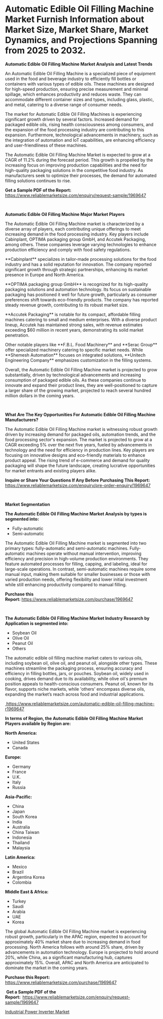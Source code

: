 <p><h1>Automatic Edible Oil Filling Machine Market Furnish Information about Market Size, Market Share, Market Dynamics, and Projections Spanning from 2025 to 2032.</h1></p><p><strong>Automatic Edible Oil Filling Machine Market Analysis and Latest Trends</strong></p>
<p><p>An Automatic Edible Oil Filling Machine is a specialized piece of equipment used in the food and beverage industry to efficiently fill bottles or containers with various types of edible oils. These machines are designed for high-speed production, ensuring precise measurement and minimal spillage, which enhances productivity and reduces waste. They can accommodate different container sizes and types, including glass, plastic, and metal, catering to a diverse range of consumer needs.</p><p>The market for Automatic Edible Oil Filling Machines is experiencing significant growth driven by several factors. Increased demand for packaged edible oils, rising health consciousness among consumers, and the expansion of the food processing industry are contributing to this expansion. Furthermore, technological advancements in machinery, such as the integration of automation and IoT capabilities, are enhancing efficiency and user-friendliness of these machines. </p><p>The Automatic Edible Oil Filling Machine Market is expected to grow at a CAGR of 11.2% during the forecast period. This growth is propelled by the increasing focus on improving production capabilities and the need for high-quality packaging solutions in the competitive food industry. As manufacturers seek to optimize their processes, the demand for automated filling solutions continues to rise.</p></p>
<p><strong>Get a Sample PDF of the Report:&nbsp;</strong> <a href="https://www.reliablemarketsize.com/enquiry/request-sample/1969647?utm_campaign=2564&utm_medium=2&utm_source=Github&utm_content=ia&utm_term=20022025&utm_id=automatic-edible-oil-filling-machine">https://www.reliablemarketsize.com/enquiry/request-sample/1969647</a></p>
<p>&nbsp;</p>
<p><strong>Automatic Edible Oil Filling Machine Major Market Players</strong></p>
<p><p>The Automatic Edible Oil Filling Machine market is characterized by a diverse array of players, each contributing unique offerings to meet increasing demand in the food processing industry. Key players include Cabinplant, OPTIMA packaging group GmbH, and Accutek Packaging, among others. These companies leverage varying technologies to enhance production efficiency and comply with food safety regulations.</p><p>**Cabinplant** specializes in tailor-made processing solutions for the food industry and has a solid reputation for innovation. The company reported significant growth through strategic partnerships, enhancing its market presence in Europe and North America.</p><p>**OPTIMA packaging group GmbH** is recognized for its high-quality packaging solutions and automation technology. Its focus on sustainable packaging has positioned it well for future growth, particularly as consumer preferences shift towards eco-friendly products. The company has reported steady revenue growth, contributing to its robust market size.</p><p>**Accutek Packaging** is notable for its compact, affordable filling machines catering to small and medium enterprises. With a diverse product lineup, Accutek has maintained strong sales, with revenue estimates exceeding $60 million in recent years, demonstrating its solid market penetration.</p><p>Other notable players like **F.B.L. Food Machinery** and **Serac Group** offer specialized machinery catering to specific market needs. While **Shemesh Automation** focuses on integrated solutions, **Unitech Engineering Company** emphasizes customization in the filling systems.</p><p>Overall, the Automatic Edible Oil Filling Machine market is projected to grow substantially, driven by technological advancements and increasing consumption of packaged edible oils. As these companies continue to innovate and expand their product lines, they are well-positioned to capture a larger share of the growing market, projected to reach several hundred million dollars in the coming years.</p></p>
<p>&nbsp;</p>
<p><strong>What Are The Key Opportunities For Automatic Edible Oil Filling Machine Manufacturers?</strong></p>
<p><p>The Automatic Edible Oil Filling Machine market is witnessing robust growth driven by increasing demand for packaged oils, automation trends, and the food processing sector's expansion. The market is projected to grow at a CAGR exceeding 5% over the next five years, fueled by advancements in technology and the need for efficiency in production lines. Key players are focusing on innovative designs and eco-friendly materials to enhance product appeal. The rising trend of e-commerce and demand for quality packaging will shape the future landscape, creating lucrative opportunities for market entrants and existing players alike.</p></p>
<p><strong>Inquire or Share Your Questions If Any Before Purchasing This Report:</strong> <a href="https://www.reliablemarketsize.com/enquiry/pre-order-enquiry/1969647?utm_campaign=2564&utm_medium=2&utm_source=Github&utm_content=ia&utm_term=20022025&utm_id=automatic-edible-oil-filling-machine">https://www.reliablemarketsize.com/enquiry/pre-order-enquiry/1969647</a></p>
<p>&nbsp;</p>
<p><strong>Market Segmentation</strong></p>
<p><strong>The Automatic Edible Oil Filling Machine Market Analysis by types is segmented into:</strong></p>
<p><ul><li>Fully-automatic</li><li>Semi-automatic</li></ul></p>
<p><p>The Automatic Edible Oil Filling Machine market is segmented into two primary types: fully-automatic and semi-automatic machines. Fully-automatic machines operate without manual intervention, improving efficiency and precision in high-volume production environments. They feature automated processes for filling, capping, and labeling, ideal for large-scale operations. In contrast, semi-automatic machines require some manual input, making them suitable for smaller businesses or those with varied production needs, offering flexibility and lower initial investment while still enhancing productivity compared to manual filling.</p></p>
<p><strong>Purchase this Report:&nbsp;</strong><a href="https://www.reliablemarketsize.com/purchase/1969647?utm_campaign=2564&utm_medium=2&utm_source=Github&utm_content=ia&utm_term=20022025&utm_id=automatic-edible-oil-filling-machine">https://www.reliablemarketsize.com/purchase/1969647</a></p>
<p>&nbsp;</p>
<p><strong>The Automatic Edible Oil Filling Machine Market Industry Research by Application is segmented into:</strong></p>
<p><ul><li>Soybean Oil</li><li>Olive Oil</li><li>Peanut Oil</li><li>Others</li></ul></p>
<p><p>The automatic edible oil filling machine market caters to various oils, including soybean oil, olive oil, and peanut oil, alongside other types. These machines streamline the packaging process, ensuring accuracy and efficiency in filling bottles, jars, or pouches. Soybean oil, widely used in cooking, drives demand due to its availability, while olive oil's premium position appeals to health-conscious consumers. Peanut oil, known for its flavor, supports niche markets, while 'others' encompass diverse oils, expanding the market’s reach across food and industrial applications.</p></p>
<p><a href="https://www.reliablemarketsize.com/automatic-edible-oil-filling-machine-r1969647?utm_campaign=2564&utm_medium=2&utm_source=Github&utm_content=ia&utm_term=20022025&utm_id=automatic-edible-oil-filling-machine">&nbsp;https://www.reliablemarketsize.com/automatic-edible-oil-filling-machine-r1969647</a></p>
<p><strong>In terms of Region, the Automatic Edible Oil Filling Machine Market Players available by Region are:</strong></p>
<p>
    <p> <strong> North America: </strong>
        <ul>
            <li>United States</li>
            <li>Canada</li>
        </ul>
        </p> 
    <p> <strong> Europe: </strong>
        <ul>
            <li>Germany</li>
            <li>France</li>
            <li>U.K.</li>
            <li>Italy</li>
            <li>Russia</li>
        </ul>
        </p> 
    <p> <strong> Asia-Pacific: </strong>
        <ul>
            <li>China</li>
            <li>Japan</li>
            <li>South Korea</li>
            <li>India</li>
            <li>Australia</li>
            <li>China Taiwan</li>
            <li>Indonesia</li>
            <li>Thailand</li>
            <li>Malaysia</li>
        </ul>
        </p> 
    <p> <strong> Latin America: </strong>
        <ul>
            <li>Mexico</li>
            <li>Brazil</li>
            <li>Argentina Korea</li>
            <li>Colombia</li>
        </ul>
        </p> 
    <p> <strong> Middle East & Africa: </strong>
        <ul>
            <li>Turkey</li>
            <li>Saudi</li>
            <li>Arabia</li>
            <li>UAE</li>
            <li>Korea</li>
        </ul>
    </p>
    </p>
<p><p>The global Automatic Edible Oil Filling Machine market is experiencing robust growth, particularly in the APAC region, expected to account for approximately 40% market share due to increasing demand in food processing. North America follows with around 25% share, driven by advancements in automation technology. Europe is projected to hold around 20%, while China, as a significant manufacturing hub, captures approximately 15%. Overall, APAC and North America are anticipated to dominate the market in the coming years.</p></p>
<p><strong>Purchase this Report: </strong><a href="https://www.reliablemarketsize.com/purchase/1969647?utm_campaign=2564&utm_medium=2&utm_source=Github&utm_content=ia&utm_term=20022025&utm_id=automatic-edible-oil-filling-machine">https://www.reliablemarketsize.com/purchase/1969647</a></p>
<p>&nbsp;<strong>Get a Sample PDF of the Report:&nbsp;&nbsp;</strong><a href="https://www.reliablemarketsize.com/enquiry/request-sample/1969647?utm_campaign=2564&utm_medium=2&utm_source=Github&utm_content=ia&utm_term=20022025&utm_id=automatic-edible-oil-filling-machine">https://www.reliablemarketsize.com/enquiry/request-sample/1969647</a></p>
<p><strong></strong></p>
<p><p><a href="https://github.com/raffadongraffadong/Market-Research-Report-List-1/blob/main/industrial-power-inverter-market.md?utm_campaign=2564&utm_medium=2&utm_source=Github&utm_content=ia&utm_term=20022025&utm_id=automatic-edible-oil-filling-machine">Industrial Power Inverter Market</a></p></p>